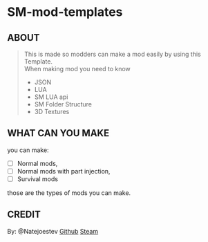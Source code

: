 # SM-mod-templates

## ABOUT

> This is made so modders can make a mod easily by using this Template.\
> When making mod you need to know
> - JSON
> - LUA
> - SM LUA api
> - SM Folder Structure
> - 3D Textures

## WHAT CAN YOU MAKE

you can make:
- [ ] Normal mods,
- [ ] Normal mods with part injection,
- [ ] Survival mods

those are the types of mods you can make.

## CREDIT
By: @Natejoestev [Github](https://github.com/Natejoestev) [Steam](https://steamcommunity.com/profiles/76561198990557860)
